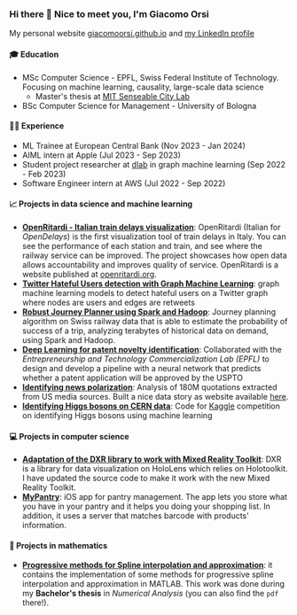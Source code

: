 ### Hi there 👋 Nice to meet you, I'm Giacomo Orsi

My personal website [giacomoorsi.github.io](https://giacomoorsi.github.io) and [my LinkedIn profile](https://linkedin.com/in/giacomoorsi/)
 

#### 🎓 Education
- MSc Computer Science - EPFL, Swiss Federal Institute of Technology. Focusing on machine learning, causality, large-scale data science
  - Master's thesis at [MIT Senseable City Lab](https://senseable.mit.edu)
- BSc Computer Science for Management - University of Bologna

#### 👨‍💻 Experience
- ML Trainee at European Central Bank (Nov 2023 - Jan 2024)
- AIML intern at Apple (Jul 2023 - Sep 2023)
- Student project researcher at [dlab](https://dlab.epfl.ch) in graph machine learning (Sep 2022 - Feb 2023)
- Software Engineer intern at AWS (Jul 2022 - Sep 2022)


#### 📈 Projects in data science and machine learning
- [**OpenRitardi - Italian train delays visualization**](https://github.com/giacomoorsi/OpenRitardi): OpenRitardi (Italian for *OpenDelays*) is the first visualization tool of train delays in Italy. You can see the performance of each station and train, and see where the railway service can be improved. The project showcases how open data allows accountability and improves quality of service. OpenRitardi is a website published at [openritardi.org](https://www.openritardi.org).
- [**Twitter Hateful Users detection with Graph Machine Learning**](https://github.com/giacomoorsi/twitter_hateful_users): graph machine learning models to detect hateful users on a Twitter graph where nodes are users and edges are retweets
- [**Robust Journey Planner using Spark and Hadoop**](https://github.com/giacomoorsi/Swiss-Spark-Journey-Planner): Journey planning algorithm on Swiss railway data that is able to estimate the probability of success of a trip, analyzing terabytes of historical data on demand, using Spark and Hadoop. 
- [**Deep Learning for patent novelty identification**](https://github.com/giacomoorsi/Detect-Novelty-Patent-Applications): Collaborated with the *Entrepreneurship and Technology Commercialization Lab (EPFL)* to design and develop a pipeline with a neural network that predicts whether a patent application will be approved by the USPTO
- [**Identifying news polarization**](https://github.com/epfl-ada/ada-2021-project-muesli): Analysis of 180M quotations extracted from US media sources. Built a nice data story as website available [here](https://giacomoorsi.github.io/usa-news-politicization/). 
- [**Identifying Higgs bosons on CERN data**](https://github.com/giacomoorsi/HiggsBosonChallenge): Code for [Kaggle](https://www.kaggle.com/c/higgs-boson) competition on identifying Higgs bosons using machine learning

#### 💻 Projects in computer science 
- [**Adaptation of the DXR library to work with Mixed Reality Toolkit**](https://github.com/giacomoorsi/DXR-MRTK): DXR is a library for data visualization on HoloLens which relies on Holotoolkit. I have updated the source code to make it work with the new Mixed Reality Toolkit. 
- [**MyPantry**](https://github.com/giacomoorsi/MyPantryApp): iOS app for pantry management. The app lets you store what you have in your pantry and it helps you doing your shopping list. In addition, it uses a server that matches barcode with products' information. 

#### 🧮 Projects in mathematics
- [**Progressive methods for Spline interpolation and approximation**](https://github.com/giacomoorsi/ProgressiveIterationApproximation): it contains the implementation of some methods for progressive spline interpolation and approximation in MATLAB. This work was done during my **Bachelor's thesis** in *Numerical Analysis* (you can also find the `pdf` there!). 
